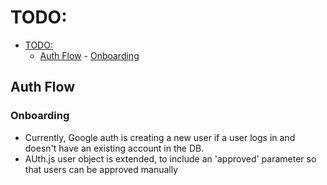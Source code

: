 # TODO:

<!--toc:start-->

- [TODO:](#todo)
  - [Auth Flow](#auth-flow) - [Onboarding](#onboarding)
  <!--toc:end-->

## Auth Flow

### Onboarding

- Currently, Google auth is creating a new user if a user logs in and doesn't have an existing account in the DB.
- AUth.js user object is extended, to include an 'approved' parameter so that users can be approved manually
